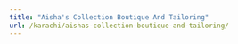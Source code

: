```yaml
---
title: "Aisha's Collection Boutique And Tailoring"
url: /karachi/aishas-collection-boutique-and-tailoring/
---
```

